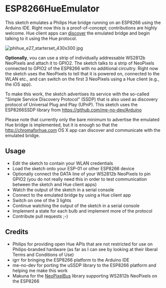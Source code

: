 # ESP8266HueEmulator
This sketch emulates a Philips Hue bridge running on an ESP8266 using the Arduino IDE. Right now this is a proof-of-concept; contributions are highly welcome. Hue client apps can [discover](../../wiki/Discovery) the emulated bridge and begin talking to it using the Hue protocol.

![phihue_e27_starterset_430x300 jpg](https://cloud.githubusercontent.com/assets/2480569/8511601/e692e61c-231f-11e5-842d-4fedd6f900b4.jpg)

__Optionally__, vou can use a strip of individually addressable WS2812b NeoPixels and attach it to GPIO2. The sketch talks to a strip of NeoPixels connected to GPIO2 of the ESP8266 with no additional circuitry. Right now the sketch uses the NeoPixels to tell that it is powered on, connected to the WLAN etc., and can switch on the first 3 NeoPixels using a Hue client (e.g., the iOS app).

To make this work, the sketch advertises its service with the so-called "Simple Service Discovery Protocol" (SSDP) that is also used as discovery protocol of Universal Plug and Play (UPnP). This sketch uses the ESP8266SSDP library from https://github.com/me-no-dev/Arduino

Please note that currently only the bare minimum to advertise the emulated Hue bridge is implemented, but it is enough so that the http://chromaforhue.com OS X app can discover and communicate with the emulated bridge.

## Usage

* Edit the sketch to contain your WLAN credentials
* Load the sketch onto your ESP-01 or other ESP8266 device
* Optionally connect the DATA line of your WS2812b NeoPixels to pin GPIO2 (you do not really need this in order to test communication between the sketch and Hue client apps)
* Watch the output of the sketch in a serial console
* Connect to the emulated bridge by using a Hue client app
* Switch on one of the 3 lights
* Continue watching the output of the sketch in a serial console
* Implement a state for each bulb and implement more of the protocol
* Contribute pull requests ;-)

## Credits

* Philips for providing open Hue APIs that are not restricted for use on Philips-branded hardware (as far as I can see by looking at their liberal Terms and Conditions of Use)
* igrr for bringing the ESP8266 platform to the Arduino IDE
* me-no-dev for porting the uSSDP library to the ESP8266 platform and helping me make this work
* Makuna for the [NeoPixelBus](https://github.com/Makuna/NeoPixelBus) library supporting WS2812b NeoPixels on the ESP8266
